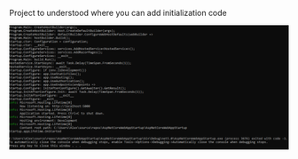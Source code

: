 Project to understood where you can add initialization code

![Console output](https://github.com/alexkhvlg/AspNetCoreWebAppStartup/blob/master/img/console.png?raw=true)
